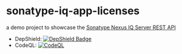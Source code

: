 # sonatype-iq-app-licenses

a demo project to showcase the [Sonatype Nexus IQ Server REST API](https://help.sonatype.com/iqserver/rest-apis)

* DepShield: [![DepShield Badge](https://depshield.sonatype.org/badges/michaelmworthington/sonatype-iq-app-licenses/depshield.svg)](https://depshield.github.io)
* CodeQL: [![CodeQL](https://github.com/michaelmworthington/sonatype-iq-app-licenses/actions/workflows/codeql-analysis.yml/badge.svg)](https://github.com/michaelmworthington/sonatype-iq-app-licenses/actions/workflows/codeql-analysis.yml)
